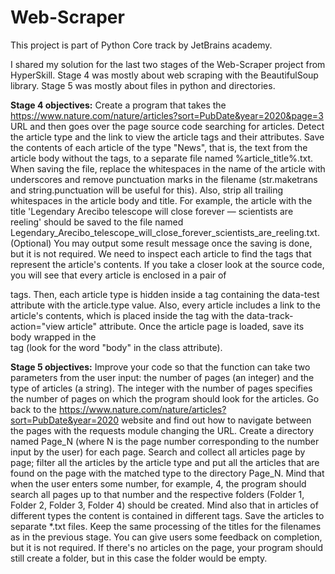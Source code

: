 # Web-Scraper
This project is part of Python Core track by JetBrains academy.

I shared my solution for the last two stages of the Web-Scraper project from HyperSkill.
Stage 4 was mostly about web scraping with the BeautifulSoup library.
Stage 5  was mostly about files in python and directories.


**Stage 4 objectives:**
Create a program that takes the https://www.nature.com/nature/articles?sort=PubDate&year=2020&page=3 URL and then goes over the page source code searching for articles.
Detect the article type and the link to view the article tags and their attributes.
Save the contents of each article of the type "News", that is, the text from the article body without the tags, to a separate file named %article_title%.txt. When saving the file, replace the whitespaces in the name of the article with underscores and remove punctuation marks in the filename (str.maketrans and string.punctuation will be useful for this). Also, strip all trailing whitespaces in the article body and title. For example, the article with the title 'Legendary Arecibo telescope will close forever — scientists are reeling' should be saved to the file named Legendary_Arecibo_telescope_will_close_forever_scientists_are_reeling.txt.
(Optional) You may output some result message once the saving is done, but it is not required.
We need to inspect each article to find the tags that represent the article's contents. If you take a closer look at the source code, you will see that every article is enclosed in a pair of <article> tags. Then, each article type is hidden inside a <span> tag containing the data-test attribute with the article.type value. Also, every article includes a link to the article's contents, which is placed inside the <a> tag with the data-track-action="view article" attribute. Once the article page is loaded, save its body wrapped in the <div> tag (look for the word "body" in the class attribute).
  
**Stage 5 objectives:** 
Improve your code so that the function can take two parameters from the user input: the number of pages (an integer) and the type of articles (a string). The integer with the number of pages specifies the number of pages on which the program should look for the articles.
Go back to the https://www.nature.com/nature/articles?sort=PubDate&year=2020 website and find out how to navigate between the pages with the requests module changing the URL.
Create a directory named Page_N (where N is the page number corresponding to the number input by the user) for each page. Search and collect all articles page by page; filter all the articles by the article type and put all the articles that are found on the page with the matched type to the directory Page_N. Mind that when the user enters some number, for example, 4, the program should search all pages up to that number and the respective folders (Folder 1, Folder 2, Folder 3, Folder 4) should be created. Mind also that in articles of different types the content is contained in different tags.
Save the articles to separate *.txt files. Keep the same processing of the titles for the filenames as in the previous stage. You can give users some feedback on completion, but it is not required.
If there's no articles on the page, your program should still create a folder, but in this case the folder would be empty.
